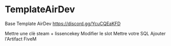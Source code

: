 # TemplateAirDev
Base Template AirDev
https://discord.gg/YcuCQEaKFD

Mettre une clè steam + lissencekey
Modifier le slot 
Mettre votre SQL
Ajouter l'Artifact FiveM
